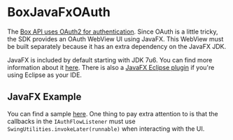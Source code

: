 BoxJavaFxOAuth
==============

The [Box API uses OAuth2 for authentication](https://developers.box.com/docs/#oauth-2). Since OAuth is a little tricky, the SDK provides an OAuth WebView UI using JavaFX. This WebView must be built separately because it has an extra dependency on the JavaFX JDK.

JavaFX is included by default starting with JDK 7u6. You can find more information about it [here](http://www.oracle.com/technetwork/java/javase/overview/javafx-overview-2158620.html). There is also a [JavaFX Eclipse plugin](http://www.eclipse.org/efxclipse/install.html) if you're using Eclipse as your IDE.

JavaFX Example
--------------

You can find a sample [here](https://github.com/box/box-java-sdk-v2/blob/master/BoxJavaFxOAuth/src/com/box/boxjavalibv2/javafxoauth/sample/SampleOAuthCaller.java). One thing to pay extra attention to is that the callbacks in the `IAuthFlowListener` must use `SwingUtilities.invokeLater(runnable)` when interacting with the UI.

